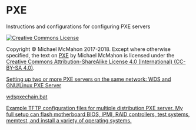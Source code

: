 # PXE
Instructions and configurations for configuring PXE servers

<a rel="license" href="http://creativecommons.org/licenses/by-sa/4.0/"><img alt="Creative Commons License" style="border-width:0" src="https://i.creativecommons.org/l/by-sa/4.0/88x31.png" /></a>

Copyright © Michael McMahon 2017-2018.  Except where otherwise specified, the
text on
[PXE](https://github.com/TechnologyClassroom/PXE/) by Michael McMahon is
licensed under the
[Creative Commons Attribution-ShareAlike License 4.0 (International) (CC-BY-SA 4.0)](https://creativecommons.org/licenses/by-sa/4.0/).

[Setting up two or more PXE servers on the same network: WDS and GNU/Linux PXE Server](https://github.com/TechnologyClassroom/PXE/blob/master/PXEchain.md)

[wdspxechain.bat](https://github.com/TechnologyClassroom/PXE/blob/master/wdspxechain.bat)

[Example TFTP configuration files for multiple distribution PXE server.  My full setup can flash motherboard BIOS, IPMI, RAID controllers, test systems, memtest, and install a variety of operating systems.](https://github.com/TechnologyClassroom/PXE/tree/master/tftpboot)

